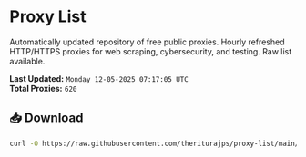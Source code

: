 # Proxy List

Automatically updated repository of free public proxies. Hourly refreshed HTTP/HTTPS proxies for web scraping, cybersecurity, and testing. Raw list available.

**Last Updated:** `Monday 12-05-2025 07:17:05 UTC`  
**Total Proxies:** `620`

## 📥 Download
```bash
curl -O https://raw.githubusercontent.com/theriturajps/proxy-list/main/proxies.txt

